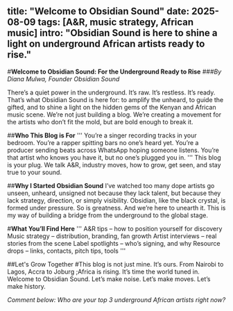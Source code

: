 title: "Welcome to Obsidian Sound"
date: 2025-08-09
tags: [A&R, music strategy, African music]
intro: "Obsidian Sound is here to shine a light on underground African artists ready to rise."
---
#**Welcome to Obsidian Sound: For the Underground Ready to Rise**
###*By Diana Mulwa, Founder _Obsidian Sound_*

There’s a quiet power in the underground.
It’s raw. It’s restless. It’s ready.
That’s what Obsidian Sound is here for:
to amplify the unheard, to guide the gifted, and to shine a light on the hidden gems of the Kenyan and African music scene.
We’re not just building a blog.
We’re creating a movement for the artists who don’t fit the mold, but are bold enough to break it.


##**Who This Blog is For**
'''
You’re a singer recording tracks in your bedroom. 
You’re a rapper spitting bars no one’s heard yet. 
You’re a producer sending beats across WhatsApp hoping someone listens. 
You’re that artist who knows you have it, but no one’s plugged you in. 
'''
This blog is your plug.
We talk A&R, industry moves, how to grow, get seen, and stay true to your sound.


##**Why I Started Obsidian Sound**
I’ve watched too many dope artists go unseen, unheard, unsigned not because they lack talent, but because they lack strategy, direction, or simply visibility.
Obsidian, like the black crystal, is formed under pressure.
So is greatness. And we’re here to unearth it.
This is my way of building a bridge from the underground to the global stage.


#**What You’ll Find Here**
'''
A&R tips – how to position yourself for discovery 
Music strategy – distribution, branding, fan growth 
Artist interviews – real stories from the scene 
Label spotlights – who’s signing, and why 
Resource drops – links, contacts, pitch tips, tools
'''

##Let's Grow Together
#This blog is not just mine. It’s ours.
From Nairobi to Lagos, Accra to Joburg ;Africa is rising.
It’s time the world tuned in.
Welcome to Obsidian Sound.
Let’s make noise.
Let’s make moves.
Let’s make history.

*Comment below: Who are your top 3 underground African artists right now?*
